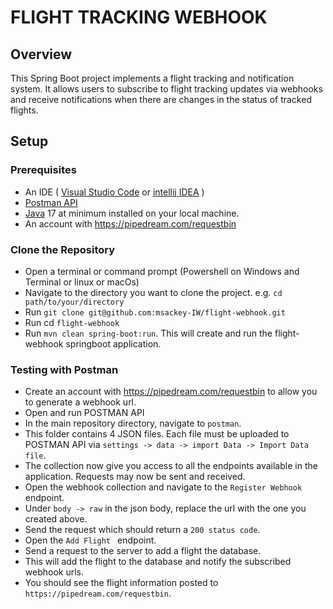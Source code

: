 # FLIGHT TRACKING WEBHOOK 

## Overview
This Spring Boot project implements a flight tracking and notification system. It allows users to subscribe to flight tracking updates via webhooks and receive notifications when there are changes in the status of tracked flights.

## Setup
### Prerequisites
- An IDE ( [Visual Studio Code](https://code.visualstudio.com/download) or [intellij IDEA](https://www.jetbrains.com/idea/download/?source=google&medium=cpc&campaign=APAC_en_AU_IDEA_Branded&term=intellij+idea&content=602143185772&gclid=EAIaIQobChMI-f3uuYnegwMVwqRmAh0_ewXKEAAYASABEgImY_D_BwE&section=windows) )
- [Postman API](https://www.postman.com/downloads/)
- [Java](https://www.oracle.com/java/technologies/downloads/) 17 at minimum installed on your local machine.
- An account with https://pipedream.com/requestbin

### Clone the Repository
- Open a terminal or command prompt (Powershell on Windows and Terminal or linux or macOs)
- Navigate to the directory you want to clone the project. e.g. `cd path/to/your/directory`
- Run `git clone git@github.com:msackey-IW/flight-webhook.git`
- Run cd `flight-webhook`
- Run `mvn clean spring-boot:run`. This will create and run the flight-webhook springboot application.

### Testing with Postman
- Create an account with https://pipedream.com/requestbin to allow you to generate a webhook url.
- Open and run POSTMAN API
- In the main repository directory, navigate to `postman`.
- This folder contains 4 JSON files. Each file must be uploaded to POSTMAN API via `settings -> data -> import Data -> Import Data file`.
- The collection now give you access to all the endpoints available in the application. Requests may now be sent and received.
- Open the webhook collection and navigate to the `Register Webhook` endpoint.
- Under `body -> raw` in the json body, replace the url with the one you created above.
- Send the request which should return a `200 status code`.
- Open the `Add Flight ` endpoint.
- Send a request to the server to add a flight the database.
- This will add the flight to the database and notify the subscribed webhook urls.
- You should see the flight information posted to `https://pipedream.com/requestbin`.